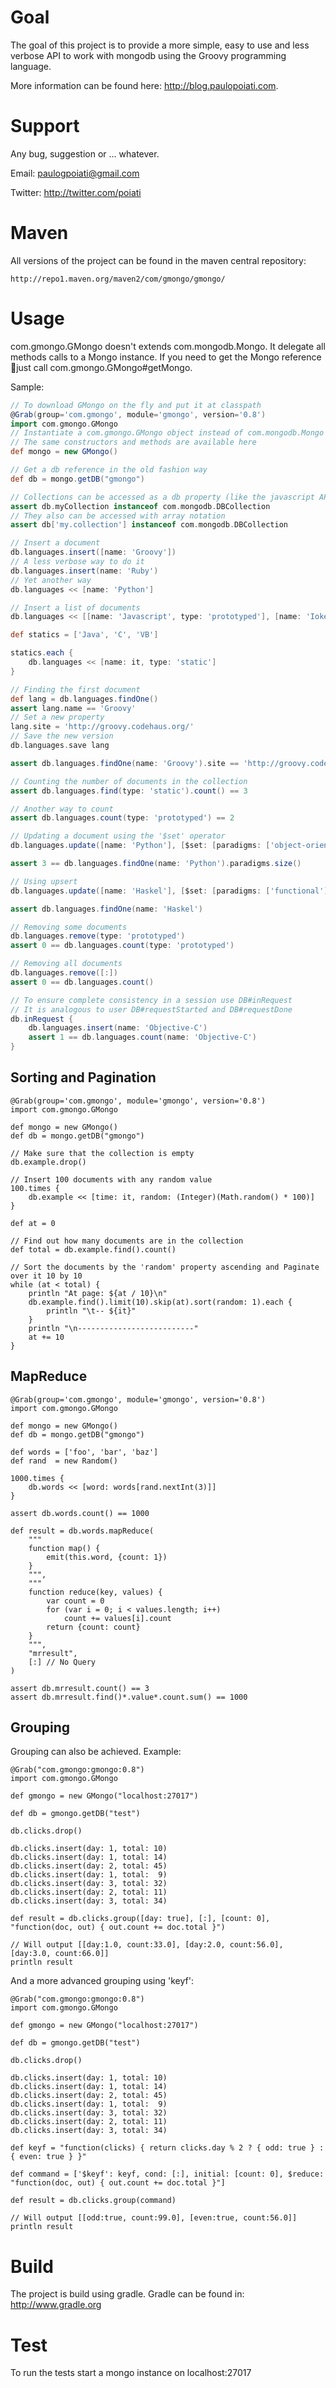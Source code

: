 # Goal

The goal of this project is to provide a more simple, easy to use and less verbose API to work with mongodb using the Groovy programming language.

More information can be found here: http://blog.paulopoiati.com.

# Support

Any bug, suggestion or ... whatever.

Email: paulogpoiati@gmail.com

Twitter: http://twitter.com/poiati

# Maven

All versions of the project can be found in the maven central repository:

    http://repo1.maven.org/maven2/com/gmongo/gmongo/

# Usage

com.gmongo.GMongo doesn't extends com.mongodb.Mongo. It delegate all methods calls to a Mongo instance. If
you need to get the Mongo reference just call com.gmongo.GMongo#getMongo.

Sample:

```groovy
// To download GMongo on the fly and put it at classpath
@Grab(group='com.gmongo', module='gmongo', version='0.8')
import com.gmongo.GMongo
// Instantiate a com.gmongo.GMongo object instead of com.mongodb.Mongo
// The same constructors and methods are available here
def mongo = new GMongo()

// Get a db reference in the old fashion way
def db = mongo.getDB("gmongo")

// Collections can be accessed as a db property (like the javascript API)
assert db.myCollection instanceof com.mongodb.DBCollection
// They also can be accessed with array notation 
assert db['my.collection'] instanceof com.mongodb.DBCollection

// Insert a document
db.languages.insert([name: 'Groovy'])
// A less verbose way to do it
db.languages.insert(name: 'Ruby')
// Yet another way
db.languages << [name: 'Python']

// Insert a list of documents
db.languages << [[name: 'Javascript', type: 'prototyped'], [name: 'Ioke', type: 'prototyped']]

def statics = ['Java', 'C', 'VB']

statics.each {
    db.languages << [name: it, type: 'static']
}

// Finding the first document
def lang = db.languages.findOne()
assert lang.name == 'Groovy'
// Set a new property
lang.site = 'http://groovy.codehaus.org/'
// Save the new version
db.languages.save lang

assert db.languages.findOne(name: 'Groovy').site == 'http://groovy.codehaus.org/'

// Counting the number of documents in the collection
assert db.languages.find(type: 'static').count() == 3

// Another way to count
assert db.languages.count(type: 'prototyped') == 2

// Updating a document using the '$set' operator
db.languages.update([name: 'Python'], [$set: [paradigms: ['object-oriented', 'functional', 'imperative']]])

assert 3 == db.languages.findOne(name: 'Python').paradigms.size()

// Using upsert
db.languages.update([name: 'Haskel'], [$set: [paradigms: ['functional']]], true)

assert db.languages.findOne(name: 'Haskel')

// Removing some documents
db.languages.remove(type: 'prototyped')
assert 0 == db.languages.count(type: 'prototyped')

// Removing all documents
db.languages.remove([:])
assert 0 == db.languages.count()

// To ensure complete consistency in a session use DB#inRequest
// It is analogous to user DB#requestStarted and DB#requestDone
db.inRequest {
    db.languages.insert(name: 'Objective-C')
    assert 1 == db.languages.count(name: 'Objective-C')
}
```

## Sorting and Pagination
    @Grab(group='com.gmongo', module='gmongo', version='0.8')
    import com.gmongo.GMongo
    
    def mongo = new GMongo()
    def db = mongo.getDB("gmongo")
    
    // Make sure that the collection is empty
    db.example.drop()
    
    // Insert 100 documents with any random value
    100.times {
        db.example << [time: it, random: (Integer)(Math.random() * 100)]
    }
    
    def at = 0
    
    // Find out how many documents are in the collection
    def total = db.example.find().count()
    
    // Sort the documents by the 'random' property ascending and Paginate over it 10 by 10
    while (at < total) {
        println "At page: ${at / 10}\n"
        db.example.find().limit(10).skip(at).sort(random: 1).each {
            println "\t-- ${it}"
        }
        println "\n--------------------------"
        at += 10
    }
    
## MapReduce
    @Grab(group='com.gmongo', module='gmongo', version='0.8')
    import com.gmongo.GMongo

    def mongo = new GMongo()
    def db = mongo.getDB("gmongo")

    def words = ['foo', 'bar', 'baz']
    def rand  = new Random()		

    1000.times { 
        db.words << [word: words[rand.nextInt(3)]]
    }

    assert db.words.count() == 1000

    def result = db.words.mapReduce(
        """
        function map() {
            emit(this.word, {count: 1})
        }
        """,
        """
        function reduce(key, values) {
            var count = 0
            for (var i = 0; i < values.length; i++)
                count += values[i].count
            return {count: count}
        }
        """,
        "mrresult",
        [:] // No Query
    )

    assert db.mrresult.count() == 3
    assert db.mrresult.find()*.value*.count.sum() == 1000

## Grouping

Grouping can also be achieved. Example:

    @Grab("com.gmongo:gmongo:0.8")
    import com.gmongo.GMongo

    def gmongo = new GMongo("localhost:27017")

    def db = gmongo.getDB("test")

    db.clicks.drop()

    db.clicks.insert(day: 1, total: 10)
    db.clicks.insert(day: 1, total: 14)
    db.clicks.insert(day: 2, total: 45)
    db.clicks.insert(day: 1, total:  9)
    db.clicks.insert(day: 3, total: 32)
    db.clicks.insert(day: 2, total: 11)
    db.clicks.insert(day: 3, total: 34)

    def result = db.clicks.group([day: true], [:], [count: 0], "function(doc, out) { out.count += doc.total }")
    
    // Will output [[day:1.0, count:33.0], [day:2.0, count:56.0], [day:3.0, count:66.0]]
    println result

And a more advanced grouping using 'keyf':

    @Grab("com.gmongo:gmongo:0.8")
    import com.gmongo.GMongo

    def gmongo = new GMongo("localhost:27017")

    def db = gmongo.getDB("test")

    db.clicks.drop()

    db.clicks.insert(day: 1, total: 10)
    db.clicks.insert(day: 1, total: 14)
    db.clicks.insert(day: 2, total: 45)
    db.clicks.insert(day: 1, total:  9)
    db.clicks.insert(day: 3, total: 32)
    db.clicks.insert(day: 2, total: 11)
    db.clicks.insert(day: 3, total: 34)

    def keyf = "function(clicks) { return clicks.day % 2 ? { odd: true } : { even: true } }"

    def command = ['$keyf': keyf, cond: [:], initial: [count: 0], $reduce: "function(doc, out) { out.count += doc.total }"]

    def result = db.clicks.group(command)
    
    // Will output [[odd:true, count:99.0], [even:true, count:56.0]]
    println result  


# Build

The project is build using gradle. Gradle can be found in: http://www.gradle.org

# Test

To run the tests start a mongo instance on localhost:27017
